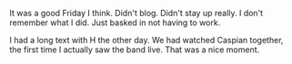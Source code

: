 It was a good Friday I think. Didn't blog. Didn't stay up really. I don't remember what I did. Just basked in not having to work.

I had a long text with H the other day. We had watched Caspian together, the first time I actually saw the band live. That was a nice moment.

